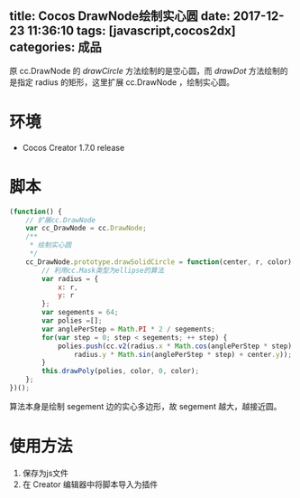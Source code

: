 title: Cocos DrawNode绘制实心圆
date: 2017-12-23 11:36:10
tags: [javascript,cocos2dx]
categories: 成品
---

原 cc.DrawNode 的 *drawCircle* 方法绘制的是空心圆，而 *drawDot* 方法绘制的是指定 radius 的矩形，这里扩展 cc.DrawNode ，绘制实心圆。

# 环境

- Cocos Creator 1.7.0 release

# 脚本

```javascript
(function() {
    // 扩展cc.DrawNode
    var cc_DrawNode = cc.DrawNode;
    /**
     * 绘制实心圆
     */
    cc_DrawNode.prototype.drawSolidCircle = function(center, r, color) {
        // 利用cc.Mask类型为ellipse的算法
        var radius = {
            x: r,
            y: r
        };
        var segements = 64;
        var polies =[];
        var anglePerStep = Math.PI * 2 / segements;
        for(var step = 0; step < segements; ++ step) {
            polies.push(cc.v2(radius.x * Math.cos(anglePerStep * step) + center.x,
                radius.y * Math.sin(anglePerStep * step) + center.y));
        }
        this.drawPoly(polies, color, 0, color);
    };
})();
```

算法本身是绘制 segement 边的实心多边形，故 segement 越大，越接近圆。

# 使用方法

1. 保存为js文件
2. 在 Creator 编辑器中将脚本导入为插件
